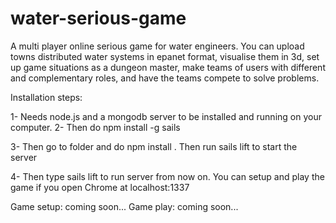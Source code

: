 # water-serious-game
A multi player online serious game for water engineers. You can upload towns distributed water systems in epanet format, visualise them in 3d, set up game situations as a dungeon master, make teams of users with different and complementary roles, and have the teams compete to solve problems.

Installation steps:

1- Needs node.js and a mongodb server to be installed and running on your computer. 
2- Then do npm install -g sails 

3- Then go to folder and do npm install . Then run sails lift to start the server

4- Then type sails lift to run server from now on. You can setup and play the game if you open Chrome at localhost:1337


Game setup: 
coming soon...
Game play:
coming soon...
